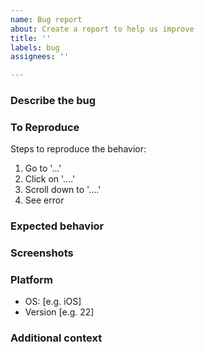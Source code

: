 ```yaml
---
name: Bug report
about: Create a report to help us improve
title: ''
labels: bug
assignees: ''

---
```


### Describe the bug
<!--A clear and concise description of what the bug is.-->

### To Reproduce
Steps to reproduce the behavior:
1. Go to '...'
2. Click on '....'
3. Scroll down to '....'
4. See error

### Expected behavior
<!--A clear and concise description of what you expected to happen.-->

### Screenshots
<!--If applicable, add screenshots to help explain your problem. If not, remove this section.-->

### Platform
 - OS: [e.g. iOS]
 - Version [e.g. 22]

### Additional context
<!--Add any other context about the problem here.-->
